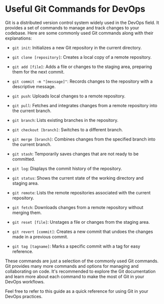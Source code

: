 # Useful Git Commands for DevOps

Git is a distributed version control system widely used in the DevOps field. It provides a set of commands to manage and track changes to your codebase. Here are some commonly used Git commands along with their explanations:

- `git init`: Initializes a new Git repository in the current directory.

- `git clone [repository]`: Creates a local copy of a remote repository.

- `git add [file]`: Adds a file or changes to the staging area, preparing them for the next commit.

- `git commit -m "[message]"`: Records changes to the repository with a descriptive message.

- `git push`: Uploads local changes to a remote repository.

- `git pull`: Fetches and integrates changes from a remote repository into the current branch.

- `git branch`: Lists existing branches in the repository.

- `git checkout [branch]`: Switches to a different branch.

- `git merge [branch]`: Combines changes from the specified branch into the current branch.

- `git stash`: Temporarily saves changes that are not ready to be committed.

- `git log`: Displays the commit history of the repository.

- `git status`: Shows the current state of the working directory and staging area.

- `git remote`: Lists the remote repositories associated with the current repository.

- `git fetch`: Downloads changes from a remote repository without merging them.

- `git reset [file]`: Unstages a file or changes from the staging area.

- `git revert [commit]`: Creates a new commit that undoes the changes made in a previous commit.

- `git tag [tagname]`: Marks a specific commit with a tag for easy reference.

These commands are just a selection of the commonly used Git commands. Git provides many more commands and options for managing and collaborating on code. It's recommended to explore the Git documentation and learn more about each command to make the most of Git in your DevOps workflows.

Feel free to refer to this guide as a quick reference for using Git in your DevOps practices.
